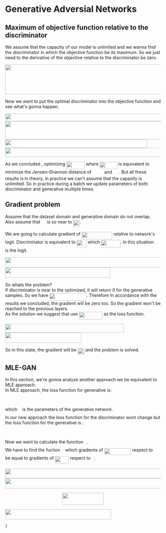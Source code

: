 
# Generative Adversial Networks





## Maximum of objective function relative to the discriminator
We assume that the capacity of our model is unlimited and we wanna find the discriminator in which the objective function be its maximum. So we just need to the derivative of the objective relative to the discriminator be zero.

<img src="https://rawgit.com/pooyamoini/GAN-notes/master/svgs/978a4c296758645324cc9bc1ced4a1d8.svg?invert_in_darkmode" align=middle width=700.27427415pt height=95.99472300000001pt/>

Now we want to put the optimal discriminator into the objective function and see what's gonna happen.

<img src="https://rawgit.com/pooyamoini/GAN-notes/master/svgs/fed2f0a74b8d139337a342f1742261f4.svg?invert_in_darkmode" align=middle width=515.0328925499999pt height=24.65753399999998pt/>
<img src="https://rawgit.com/pooyamoini/GAN-notes/master/svgs/ae869795b87cc0dbc3d79086fd8d06fd.svg?invert_in_darkmode" align=middle width=700.2741042pt height=59.56936920000001pt/>
<img src="https://rawgit.com/pooyamoini/GAN-notes/master/svgs/4d50139d0a42903edf3261b5ab362e01.svg?invert_in_darkmode" align=middle width=459.32980335pt height=26.48417309999999pt/>
<img src="https://rawgit.com/pooyamoini/GAN-notes/master/svgs/819ead52cf36a1846f67f37006c8bba1.svg?invert_in_darkmode" align=middle width=667.3974796499999pt height=28.913154600000016pt/>

As we concluded , optimizing <img src="https://rawgit.com/pooyamoini/GAN-notes/master/svgs/472676a0c81bff80c31d97b32e1dc536.svg?invert_in_darkmode" align=middle width=58.95437129999999pt height=24.65753399999998pt/> where <img src="https://rawgit.com/pooyamoini/GAN-notes/master/svgs/f7b6d509278a223a72b23e097bcb9af1.svg?invert_in_darkmode" align=middle width=56.785287899999986pt height=22.63846199999998pt/> is equivalent to minimize the Jensen–Shannon distance of <img src="https://rawgit.com/pooyamoini/GAN-notes/master/svgs/f598c401c33319cba19a93076c3dbf0c.svg?invert_in_darkmode" align=middle width=34.34020094999999pt height=14.15524440000002pt/> and <img src="https://rawgit.com/pooyamoini/GAN-notes/master/svgs/7a999d5066af69a6a5ee75a93d7316b9.svg?invert_in_darkmode" align=middle width=18.50506019999999pt height=14.15524440000002pt/>. But all these results is in theory, in practice we can't assume that the capasity is unlimited. So in practice during a batch we update parameters of both discriminator and generative multiple times.

## Gradient problem

Assume that the dataset domain and generative domain do not overlap. Also assume that <img src="https://rawgit.com/pooyamoini/GAN-notes/master/svgs/78ec2b7008296ce0561cf83393cb746d.svg?invert_in_darkmode" align=middle width=14.06623184999999pt height=22.465723500000017pt/> is so near to <img src="https://rawgit.com/pooyamoini/GAN-notes/master/svgs/2491ab92ce0d1ad314b21c144af61c94.svg?invert_in_darkmode" align=middle width=20.801426249999988pt height=22.63846199999998pt/>. 

We are going to calculate gradient of <img src="https://rawgit.com/pooyamoini/GAN-notes/master/svgs/46579f5c1bf40739904fad37c774bf03.svg?invert_in_darkmode" align=middle width=98.57539724999998pt height=24.65753399999998pt/> relative to network's logit. Discriminator is equivalent to <img src="https://rawgit.com/pooyamoini/GAN-notes/master/svgs/7a2b9254728e1d8ca5cc5d0ddee294ac.svg?invert_in_darkmode" align=middle width=31.45746944999999pt height=24.65753399999998pt/> which <img src="https://rawgit.com/pooyamoini/GAN-notes/master/svgs/a0f5bed1d2cfdb55f67ab895d66b8415.svg?invert_in_darkmode" align=middle width=62.60461844999999pt height=24.65753399999998pt/>. In this situation <img src="https://rawgit.com/pooyamoini/GAN-notes/master/svgs/44bc9d542a92714cac84e01cbbb7fd61.svg?invert_in_darkmode" align=middle width=8.68915409999999pt height=14.15524440000002pt/> is the logit.

<img src="https://rawgit.com/pooyamoini/GAN-notes/master/svgs/38092d1eaeded9340404de5f99e3514c.svg?invert_in_darkmode" align=middle width=592.46550825pt height=33.20539859999999pt/>

<img src="https://rawgit.com/pooyamoini/GAN-notes/master/svgs/b2da3971aa88b3ce2d2cacf607d84326.svg?invert_in_darkmode" align=middle width=340.3508361pt height=33.20539859999999pt/>

So whats the problem? <br/> 
If discriminator is near to the optimized, it will return 0 for the generative samples. So we have <img src="https://rawgit.com/pooyamoini/GAN-notes/master/svgs/fef1ea9d31adbe099f74baef2363df40.svg?invert_in_darkmode" align=middle width=119.75859224999998pt height=24.65753399999998pt/>. Therefore In accordance with the results we concluded, the gradient will be zero too. So the gradient won't be reached to the previous layers.<br/>
As the solution we suggest that use <img src="https://rawgit.com/pooyamoini/GAN-notes/master/svgs/2a082d88cc906779869b10ef52fded47.svg?invert_in_darkmode" align=middle width=75.74431424999999pt height=24.65753399999998pt/> as the loss function.

<img src="https://rawgit.com/pooyamoini/GAN-notes/master/svgs/7ad02bba2a9a0058430239a1a506fc17.svg?invert_in_darkmode" align=middle width=383.76217605pt height=27.77565449999998pt/> <br/>
<img src="https://rawgit.com/pooyamoini/GAN-notes/master/svgs/5f32d1809fcdb6e9ae7a08d859d3e796.svg?invert_in_darkmode" align=middle width=247.4145135pt height=33.20539859999999pt/>

So in this state, the gradient will be <img src="https://rawgit.com/pooyamoini/GAN-notes/master/svgs/0735e50df3d823678b38dd3d6a697ddf.svg?invert_in_darkmode" align=middle width=21.0046419pt height=21.18721440000001pt/> and the problem is solved.

## MLE-GAN

In this section, we're gonna analyze another approach we be equivalent to MLE approach. <br/>
In MLE approach, the loss function for generative is:
<p align="center"><img src="https://rawgit.com/pooyamoini/GAN-notes/master/svgs/fb02895292b20973757f2aa92240bb6a.svg?invert_in_darkmode" align=middle width=238.79536394999997pt height=17.031940199999998pt/></p>
which <img src="https://rawgit.com/pooyamoini/GAN-notes/master/svgs/27e556cf3caa0673ac49a8f0de3c73ca.svg?invert_in_darkmode" align=middle width=8.17352744999999pt height=22.831056599999986pt/> is the parameters of the generative network.<br/>
In our new approach the loss function for the discriminator wont change but the loss function for the generative is :
<p align="center"><img src="https://rawgit.com/pooyamoini/GAN-notes/master/svgs/23a8cdd2c3ca58ab89a36a47951ffbe5.svg?invert_in_darkmode" align=middle width=215.5330485pt height=17.031940199999998pt/></p>
Now we want to calculate the function <img src="https://rawgit.com/pooyamoini/GAN-notes/master/svgs/843e4c9fa3daf579695c81ff8d23b263.svg?invert_in_darkmode" align=middle width=8.219209349999991pt height=24.65753399999998pt/>. <br/>
We have to find the fuction <img src="https://rawgit.com/pooyamoini/GAN-notes/master/svgs/843e4c9fa3daf579695c81ff8d23b263.svg?invert_in_darkmode" align=middle width=8.219209349999991pt height=24.65753399999998pt/> which gradients of <img src="https://rawgit.com/pooyamoini/GAN-notes/master/svgs/09d89095da71ee1df11c2268446cecb7.svg?invert_in_darkmode" align=middle width=86.44943999999998pt height=22.465723500000017pt/> respect to <img src="https://rawgit.com/pooyamoini/GAN-notes/master/svgs/27e556cf3caa0673ac49a8f0de3c73ca.svg?invert_in_darkmode" align=middle width=8.17352744999999pt height=22.831056599999986pt/> be equal to gradients of <img src="https://rawgit.com/pooyamoini/GAN-notes/master/svgs/3e7846899c20a6dd6729abc0dede6534.svg?invert_in_darkmode" align=middle width=44.40885404999999pt height=22.465723500000017pt/> respect to <img src="https://rawgit.com/pooyamoini/GAN-notes/master/svgs/27e556cf3caa0673ac49a8f0de3c73ca.svg?invert_in_darkmode" align=middle width=8.17352744999999pt height=22.831056599999986pt/>.<br/><br/>
<img src="https://rawgit.com/pooyamoini/GAN-notes/master/svgs/d602df2342d6c4c7edfaeec6b0e4bf14.svg?invert_in_darkmode" align=middle width=744.6349349999999pt height=31.56167850000001pt/> <br/>
<img src="https://rawgit.com/pooyamoini/GAN-notes/master/svgs/b0e619e49575d32807b845f894edadbb.svg?invert_in_darkmode" align=middle width=546.49680525pt height=33.20539859999999pt/> <br/>
<p align="center"><img src="https://rawgit.com/pooyamoini/GAN-notes/master/svgs/fa96144fce24dc4bee8e05e2647ec45a.svg?invert_in_darkmode" align=middle width=134.88585989999999pt height=38.83491479999999pt/></p>
<img src="https://rawgit.com/pooyamoini/GAN-notes/master/svgs/83cf24cb2d035683491da94bd5de60d3.svg?invert_in_darkmode" align=middle width=343.3338909pt height=33.20539859999999pt/>


```
}
```
